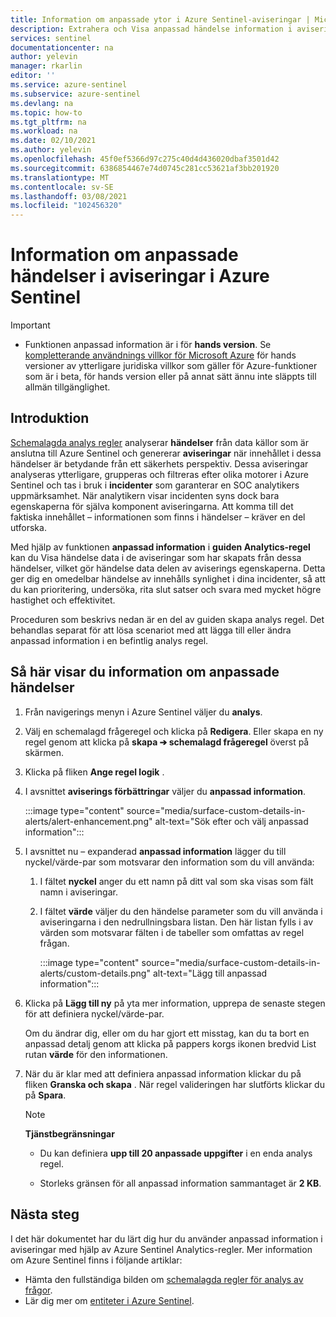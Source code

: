 ```yaml
---
title: Information om anpassade ytor i Azure Sentinel-aviseringar | Microsoft Docs
description: Extrahera och Visa anpassad händelse information i aviseringar i Azure Sentinel Analytics-regler för bättre och mer fullständig incident information
services: sentinel
documentationcenter: na
author: yelevin
manager: rkarlin
editor: ''
ms.service: azure-sentinel
ms.subservice: azure-sentinel
ms.devlang: na
ms.topic: how-to
ms.tgt_pltfrm: na
ms.workload: na
ms.date: 02/10/2021
ms.author: yelevin
ms.openlocfilehash: 45f0ef5366d97c275c40d4d436020dbaf3501d42
ms.sourcegitcommit: 6386854467e74d0745c281cc53621af3bb201920
ms.translationtype: MT
ms.contentlocale: sv-SE
ms.lasthandoff: 03/08/2021
ms.locfileid: "102456320"
---
```

# <a name="surface-custom-event-details-in-alerts-in-azure-sentinel"></a>Information om anpassade händelser i aviseringar i Azure Sentinel 

> [!IMPORTANT]
>
> - Funktionen anpassad information är i för **hands version**. Se [kompletterande användnings villkor för Microsoft Azure](https://azure.microsoft.com/support/legal/preview-supplemental-terms/) för hands versioner av ytterligare juridiska villkor som gäller för Azure-funktioner som är i beta, för hands version eller på annat sätt ännu inte släppts till allmän tillgänglighet.

## <a name="introduction"></a>Introduktion

[Schemalagda analys regler](tutorial-detect-threats-custom.md) analyserar **händelser** från data källor som är anslutna till Azure Sentinel och genererar **aviseringar** när innehållet i dessa händelser är betydande från ett säkerhets perspektiv. Dessa aviseringar analyseras ytterligare, grupperas och filtreras efter olika motorer i Azure Sentinel och tas i bruk i **incidenter** som garanterar en SOC analytikers uppmärksamhet. När analytikern visar incidenten syns dock bara egenskaperna för själva komponent aviseringarna. Att komma till det faktiska innehållet – informationen som finns i händelser – kräver en del utforska.

Med hjälp av funktionen **anpassad information** i **guiden Analytics-regel** kan du Visa händelse data i de aviseringar som har skapats från dessa händelser, vilket gör händelse data delen av aviserings egenskaperna. Detta ger dig en omedelbar händelse av innehålls synlighet i dina incidenter, så att du kan prioritering, undersöka, rita slut satser och svara med mycket högre hastighet och effektivitet.

Proceduren som beskrivs nedan är en del av guiden skapa analys regel. Det behandlas separat för att lösa scenariot med att lägga till eller ändra anpassad information i en befintlig analys regel.

## <a name="how-to-surface-custom-event-details"></a>Så här visar du information om anpassade händelser

1. Från navigerings menyn i Azure Sentinel väljer du **analys**.

1. Välj en schemalagd frågeregel och klicka på **Redigera**. Eller skapa en ny regel genom att klicka på **skapa &#10132; schemalagd frågeregel** överst på skärmen.

1. Klicka på fliken **Ange regel logik** .

1. I avsnittet **aviserings förbättringar** väljer du **anpassad information**.

    :::image type="content" source="media/surface-custom-details-in-alerts/alert-enhancement.png" alt-text="Sök efter och välj anpassad information":::

1. I avsnittet nu – expanderad **anpassad information** lägger du till nyckel/värde-par som motsvarar den information som du vill använda:

    1. I fältet **nyckel** anger du ett namn på ditt val som ska visas som fält namn i aviseringar.

    1. I fältet **värde** väljer du den händelse parameter som du vill använda i aviseringarna i den nedrullningsbara listan. Den här listan fylls i av värden som motsvarar fälten i de tabeller som omfattas av regel frågan.
    
        :::image type="content" source="media/surface-custom-details-in-alerts/custom-details.png" alt-text="Lägg till anpassad information":::

1. Klicka på **Lägg till ny** på yta mer information, upprepa de senaste stegen för att definiera nyckel/värde-par. 

    Om du ändrar dig, eller om du har gjort ett misstag, kan du ta bort en anpassad detalj genom att klicka på pappers korgs ikonen bredvid List rutan **värde** för den informationen.

1. När du är klar med att definiera anpassad information klickar du på fliken **Granska och skapa** . När regel valideringen har slutförts klickar du på **Spara**.

    > [!NOTE]
    > 
    >**Tjänstbegränsningar**
    > - Du kan definiera **upp till 20 anpassade uppgifter** i en enda analys regel.
    >
    > - Storleks gränsen för all anpassad information sammantaget är **2 KB**.

## <a name="next-steps"></a>Nästa steg
I det här dokumentet har du lärt dig hur du använder anpassad information i aviseringar med hjälp av Azure Sentinel Analytics-regler. Mer information om Azure Sentinel finns i följande artiklar:
- Hämta den fullständiga bilden om [schemalagda regler för analys av frågor](tutorial-detect-threats-custom.md).
- Lär dig mer om [entiteter i Azure Sentinel](entities-in-azure-sentinel.md).
